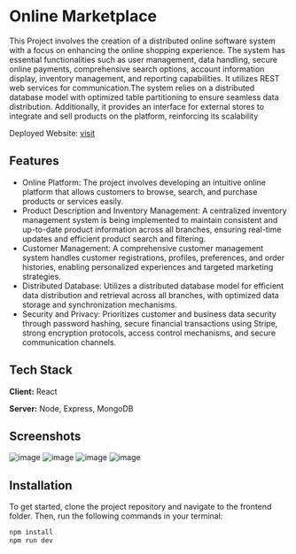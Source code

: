 
# Online Marketplace

This Project involves the creation of a distributed online software system with a focus on enhancing the online shopping experience. The system has essential functionalities such as user management, data handling, secure online payments, comprehensive search options, account information display, inventory management, and reporting capabilities. It utilizes REST web services for communication.The system relies on a distributed database model with optimized table partitioning to ensure seamless data distribution. Additionally, it provides an interface for external stores to integrate and sell products on the platform, reinforcing its scalability

Deployed Website: [visit](https://e-commerce-distributed.netlify.app/)

## Features

- Online Platform: The project involves developing an intuitive online platform that allows customers to browse, search, and purchase products or services easily.
- Product Description and Inventory Management: A centralized inventory management system is being implemented to maintain consistent and up-to-date product information across all branches, ensuring real-time updates and efficient product search and filtering.
- Customer Management: A comprehensive customer management system handles customer registrations, profiles, preferences, and order histories, enabling personalized experiences and targeted marketing strategies.
- Distributed Database: Utilizes a distributed database model for efficient data distribution and retrieval across all branches, with optimized data storage and synchronization mechanisms.
- Security and Privacy: Prioritizes customer and business data security through password hashing, secure financial transactions using Stripe, strong encryption protocols, access control mechanisms, and secure communication channels.


## Tech Stack

**Client:** React

**Server:** Node, Express, MongoDB


## Screenshots

![image](https://github.com/mostafa1207/Distributed-System-Project/assets/73443649/7edc7ef6-0b1f-4f3e-adc5-1103720fabb6)
![image](https://github.com/mostafa1207/Distributed-System-Project/assets/73443649/9ed1978e-8efc-40b2-8a27-52ebf3b6ace8)
![image](https://github.com/mostafa1207/Distributed-System-Project/assets/73443649/a302f69f-a10c-49a2-9639-aa4e9c2d5ea3)
![image](https://github.com/mostafa1207/Distributed-System-Project/assets/73443649/8c7dc3a4-a4ee-4691-833f-630f2c9c2cb9)
## Installation

To get started, clone the project repository and navigate to the frontend folder. Then, run the following commands in your terminal:

```bash
npm install
npm run dev

